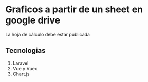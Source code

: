 # Graficos a partir de un sheet en google drive

La hoja de cálculo debe estar publicada

## Tecnologias

1. Laravel
2. Vue y Vuex
3. Chart.js